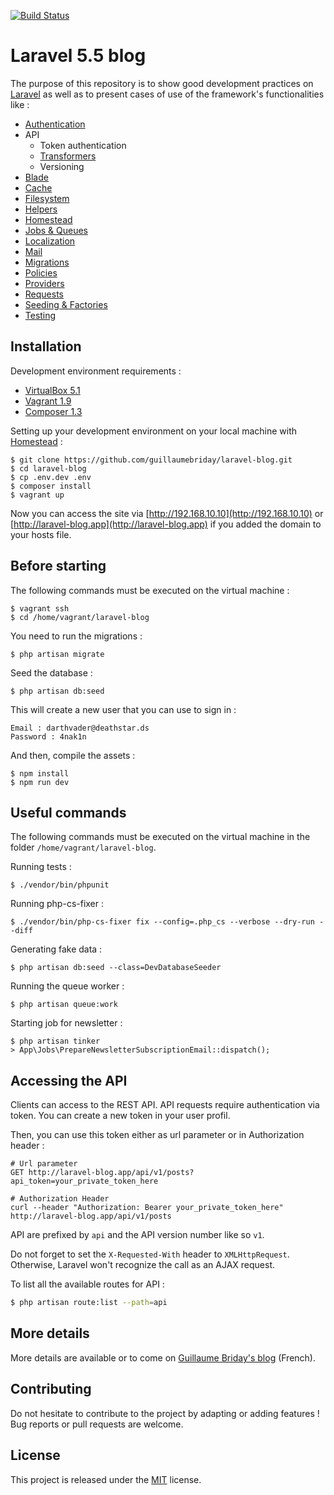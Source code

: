 [![Build Status](https://travis-ci.org/guillaumebriday/laravel-blog.svg?branch=master)](https://travis-ci.org/guillaumebriday/laravel-blog)

# Laravel 5.5 blog

The purpose of this repository is to show good development practices on [Laravel](http://laravel.com/) as well as to present cases of use of the framework's functionalities like :

- [Authentication](https://laravel.com/docs/5.5/authentication)
- API
  - Token authentication
  - [Transformers](http://fractal.thephpleague.com/transformers/)
  - Versioning
- [Blade](https://laravel.com/docs/5.5/blade)
- [Cache](https://laravel.com/docs/5.5/cache)
- [Filesystem](https://laravel.com/docs/5.5/filesystem)
- [Helpers](https://laravel.com/docs/5.5/helpers)
- [Homestead](https://laravel.com/docs/5.5/homestead)
- [Jobs & Queues](https://laravel.com/docs/5.5/queues)
- [Localization](https://laravel.com/docs/5.5/localization)
- [Mail](https://laravel.com/docs/5.5/mail)
- [Migrations](https://laravel.com/docs/5.5/migrations)
- [Policies](https://laravel.com/docs/5.5/authorization)
- [Providers](https://laravel.com/docs/5.5/providers)
- [Requests](https://laravel.com/docs/5.5/validation#form-request-validation)
- [Seeding & Factories](https://laravel.com/docs/5.5/seeding)
- [Testing](https://laravel.com/docs/5.5/testing)

## Installation

Development environment requirements :
- [VirtualBox 5.1](https://www.virtualbox.org/wiki/Downloads)
- [Vagrant 1.9](https://www.vagrantup.com/downloads.html)
- [Composer 1.3](https://getcomposer.org)

Setting up your development environment on your local machine with [Homestead](https://laravel.com/docs/5.5/homestead) :
```
$ git clone https://github.com/guillaumebriday/laravel-blog.git
$ cd laravel-blog
$ cp .env.dev .env
$ composer install
$ vagrant up
```

Now you can access the site via [http://192.168.10.10](http://192.168.10.10) or [http://laravel-blog.app](http://laravel-blog.app) if you added the domain to your hosts file.

## Before starting

The following commands must be executed on the virtual machine :
```
$ vagrant ssh
$ cd /home/vagrant/laravel-blog
```

You need to run the migrations :
```
$ php artisan migrate
```

Seed the database :
```
$ php artisan db:seed
```

This will create a new user that you can use to sign in :
```
Email : darthvader@deathstar.ds
Password : 4nak1n
```

And then, compile the assets :
```
$ npm install
$ npm run dev
```

## Useful commands

The following commands must be executed on the virtual machine in the folder ```/home/vagrant/laravel-blog```.

Running tests :
```
$ ./vendor/bin/phpunit
```

Running php-cs-fixer :
```
$ ./vendor/bin/php-cs-fixer fix --config=.php_cs --verbose --dry-run --diff
```

Generating fake data :
```
$ php artisan db:seed --class=DevDatabaseSeeder
```

Running the queue worker :
```
$ php artisan queue:work
```

Starting job for newsletter :
```
$ php artisan tinker
> App\Jobs\PrepareNewsletterSubscriptionEmail::dispatch();
```

## Accessing the API

Clients can access to the REST API. API requests require authentication via token. You can create a new token in your user profil.

Then, you can use this token either as url parameter or in Authorization header :

```
# Url parameter
GET http://laravel-blog.app/api/v1/posts?api_token=your_private_token_here

# Authorization Header
curl --header "Authorization: Bearer your_private_token_here" http://laravel-blog.app/api/v1/posts
```

API are prefixed by ```api``` and the API version number like so ```v1```.

Do not forget to set the ```X-Requested-With``` header to ```XMLHttpRequest```. Otherwise, Laravel won't recognize the call as an AJAX request.

To list all the available routes for API :

```bash
$ php artisan route:list --path=api
```

## More details

More details are available or to come on [Guillaume Briday's blog](https://blog.guillaumebriday.fr) (French).

## Contributing

Do not hesitate to contribute to the project by adapting or adding features ! Bug reports or pull requests are welcome.

## License

This project is released under the [MIT](http://opensource.org/licenses/MIT) license.
